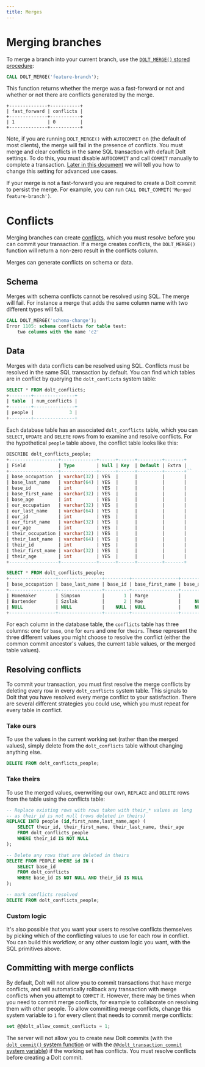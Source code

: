 ```yaml
---
title: Merges
---
```


# Merging branches

To merge a branch into your current branch, use the [`DOLT_MERGE()`
stored procedure](dolt-sql-procedures.md#dolt_merge):

```sql
CALL DOLT_MERGE('feature-branch');
```

This function returns whether the merge was a fast-forward or not and whether or not there are conflicts generated by the merge.

```
+--------------+-----------+
| fast_forward | conflicts |
+--------------+-----------+
| 1            | 0         |
+--------------+-----------+
```

Note, if you are running `DOLT_MERGE()` with `AUTOCOMMIT` on (the default of most clients), the merge will fail in the presence of conflicts. You must merge and clear conflicts in the same SQL transaction with default Dolt settings. To do this, you must disable `AUTOCOMMIT` and call `COMMIT` manually to complete a transaction. [Later in this document](./merges.md#committing-with-merge-conflicts) we will tell you how to change this setting for advanced use cases.

If your merge is not a fast-forward you are required to create a Dolt commit to persist the merge. For example, you can run `CALL DOLT_COMMIT('Merged feature-branch')`.

# Conflicts

Merging branches can create
[conflicts](../../concepts/dolt/conflicts.md), which you must resolve
before you can commit your transaction. If a merge creates conflicts,
the `DOLT_MERGE()` function will return a non-zero result in the conflicts column.

Merges can generate conflicts on schema or data. 

## Schema

Merges with schema conflicts cannot be resolved using SQL. The merge will fail. For instance a merge that adds the same column name with two different types will fail.

```sql
CALL DOLT_MERGE('schema-change');
Error 1105: schema conflicts for table test:
	two columns with the name 'c2'
```

## Data

Merges with data conflicts can be resolved using SQL. Conflicts must be resolved in the same SQL transaction by default. You can find which tables are in conflict by querying the `dolt_conflicts`
system table:

```sql
SELECT * FROM dolt_conflicts;
+--------+---------------+
| table  | num_conflicts |
+--------+---------------+
| people |             3 |
+--------+---------------+
```

Each database table has an associated `dolt_conflicts` table, which
you can `SELECT`, `UPDATE` and `DELETE` rows from to examine and
resolve conflicts. For the hypothetical `people` table above, the
conflict table looks like this:

```sql
DESCRIBE dolt_conflicts_people;
+------------------+-------------+------+------+---------+-------+
| Field            | Type        | Null | Key  | Default | Extra |
+------------------+-------------+------+------+---------+-------+``
| base_occupation  | varchar(32) | YES  |      |         |       |
| base_last_name   | varchar(64) | YES  |      |         |       |
| base_id          | int         | YES  |      |         |       |
| base_first_name  | varchar(32) | YES  |      |         |       |
| base_age         | int         | YES  |      |         |       |
| our_occupation   | varchar(32) | YES  |      |         |       |
| our_last_name    | varchar(64) | YES  |      |         |       |
| our_id           | int         | YES  |      |         |       |
| our_first_name   | varchar(32) | YES  |      |         |       |
| our_age          | int         | YES  |      |         |       |
| their_occupation | varchar(32) | YES  |      |         |       |
| their_last_name  | varchar(64) | YES  |      |         |       |
| their_id         | int         | YES  |      |         |       |
| their_first_name | varchar(32) | YES  |      |         |       |
| their_age        | int         | YES  |      |         |       |
+------------------+-------------+------+------+---------+-------+

SELECT * FROM dolt_conflicts_people;
+-----------------+----------------+---------+-----------------+----------+----------------+---------------+--------+----------------+---------+------------------+-----------------+----------+------------------+-----------+
| base_occupation | base_last_name | base_id | base_first_name | base_age | our_occupation | our_last_name | our_id | our_first_name | our_age | their_occupation | their_last_name | their_id | their_first_name | their_age |
+-----------------+----------------+---------+-----------------+----------+----------------+---------------+--------+----------------+---------+------------------+-----------------+----------+------------------+-----------+
| Homemaker       | Simpson        |       1 | Marge           |       37 | Homemaker      | Simpson       |      1 | Marge          |      36 | NULL             | NULL            |     NULL | NULL             |      NULL |
| Bartender       | Szslak         |       2 | Moe             |     NULL | Bartender      | Szslak        |      2 | Moe            |      62 | Bartender        | Szslak          |        2 | Moe              |        60 |
| NULL            | NULL           |    NULL | NULL            |     NULL | Student        | Simpson       |      3 | Bart           |      10 | Student          | Simpson         |        3 | Lisa             |         8 |
+-----------------+----------------+---------+-----------------+----------+----------------+---------------+--------+----------------+---------+------------------+-----------------+----------+------------------+-----------+
```

For each column in the database table, the `conflicts` table has three
columns: one for `base`, one for `ours` and one for `theirs`. These
represent the three different values you might choose to resolve the
conflict (either the common commit ancestor's values, the current
table values, or the merged table values).

## Resolving conflicts

To commit your transaction, you must first resolve the merge conflicts
by deleting every row in every `dolt_conflicts` system table. This
signals to Dolt that you have resolved every merge conflict to your
satisfaction. There are several different strategies you could use,
which you must repeat for every table in conflict.

### Take ours

To use the values in the current working set (rather than the merged
values), simply delete from the `dolt_conflicts` table without
changing anything else.

```sql
DELETE FROM dolt_conflicts_people;
```

### Take theirs

To use the merged values, overwriting our own, `REPLACE` and `DELETE`
rows from the table using the conflicts table:

```sql
-- Replace existing rows with rows taken with their_* values as long 
-- as their_id is not null (rows deleted in theirs)
REPLACE INTO people (id,first_name,last_name,age) (
    SELECT their_id, their_first_name, their_last_name, their_age
    FROM dolt_conflicts_people
    WHERE their_id IS NOT NULL
);

-- Delete any rows that are deleted in theirs
DELETE FROM PEOPLE WHERE id IN (
    SELECT base_id
    FROM dolt_conflicts
    WHERE base_id IS NOT NULL AND their_id IS NULL
);

-- mark conflicts resolved
DELETE FROM dolt_conflicts_people;
```

### Custom logic

It's also possible that you want your users to resolve conflicts
themselves by picking which of the conflicting values to use for each
row in conflict. You can build this workflow, or any other custom
logic you want, with the SQL primitives above.

## Committing with merge conflicts

By default, Dolt will not allow you to commit transactions that have
merge conflicts, and will automatically rollback any transaction with
merge conflicts when you attempt to `COMMIT` it. However, there may be
times when you need to commit merge conflicts, for example to
collaborate on resolving them with other people. To allow committing
merge conflicts, change this system variable to `1` for every client
that needs to commit merge conflicts:

```sql
set @@dolt_allow_commit_conflicts = 1;
```

The server will not allow you to create new Dolt commits (with the
[`dolt_commit()` system function](./dolt-sql-functions.md#dolt_commit)
or with the [`@@dolt_transaction_commit` system
variable](./dolt-sysvars.md#dolt_transaction_commit)) if the working
set has conflicts. You must resolve conflicts before creating a Dolt
commit.
